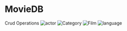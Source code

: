 # MovieDB
Crud Operations
![actor](https://user-images.githubusercontent.com/121702279/224959414-a6fb03e3-9876-4a1f-84c1-d04b44189ec7.png)
![Category](https://user-images.githubusercontent.com/121702279/224960219-3fad96bf-3310-44cd-9187-8f063172ae79.png)
![Film](https://user-images.githubusercontent.com/121702279/224960228-bc80fdc5-0d99-4db2-adb6-28fe78159ec7.png)
![language](https://user-images.githubusercontent.com/121702279/224960240-5fd830fa-8ab5-4350-a607-4e05fad1708a.png)
